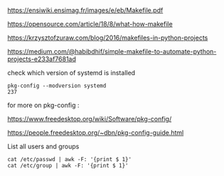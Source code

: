 https://ensiwiki.ensimag.fr/images/e/eb/Makefile.pdf

https://opensource.com/article/18/8/what-how-makefile

https://krzysztofzuraw.com/blog/2016/makefiles-in-python-projects

https://medium.com/@habibdhif/simple-makefile-to-automate-python-projects-e233af7681ad

check which version of systemd is installed
```
pkg-config --modversion systemd
237
```
for more on pkg-config :

https://www.freedesktop.org/wiki/Software/pkg-config/

https://people.freedesktop.org/~dbn/pkg-config-guide.html

List all users and groups
```
cat /etc/passwd | awk -F: '{print $ 1}'
cat /etc/group | awk -F: '{print $ 1}'
```
